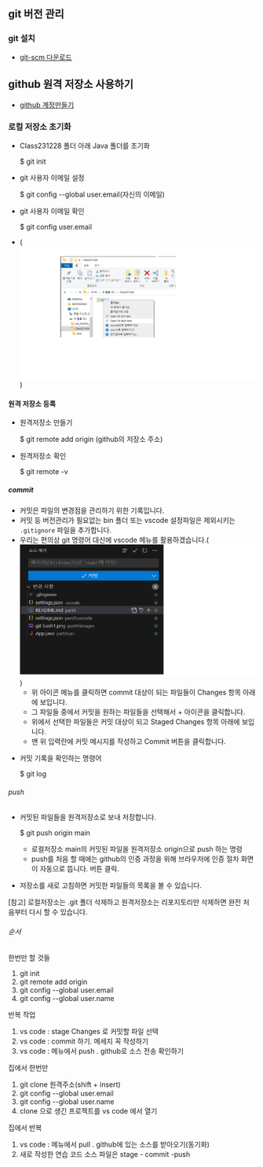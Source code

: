 ## git 버전 관리

### git 설치

- [git-scm 다운로드](https://git-scm.com/)

## github 원격 저장소 사용하기

- [github 계정만들기](https://github.com/)

### 로컬 저장소 초기화

- Class231228 폴더 아래 Java 폴더를 초기화

  $ git init

- git 사용자 이메일 설정

  $ git config --global user.email(자신의 이메일)

- git 사용자 이메일 확인

  $ git config user.email

* (![images](<images/git bash1.png>))

#### 원격 저장소 등록

- 원격저장소 만들기

  $ git remote add origin (github의 저장소 주소)

- 원격저장소 확인

  $ git remote -v

##### commit

- 커밋은 파일의 변경점을 관리하기 위한 기록입니다.
- 커밋 등 버전관리가 필요없는 bin 폴더 또는 vscode 설정파일은 제외시키는 `.gitignore` 파일을 추가합니다.
- 우리는 편의상 git 명령어 대신에 vscode 메뉴를 활용하겠습니다.(![git commit](<images/git commit.png>))
  - 위 아이콘 메뉴를 클릭하면 commit 대상이 되는 파일들이 Changes 항목 아래에 보입니다.
  - 그 파일들 중에서 커밋을 원하는 파일들을 선택해서 + 아이콘을 클릭합니다.
  - 위에서 선택한 파일들은 커밋 대상이 되고 Staged Changes 항목 아래에 보입니다.
  - 맨 위 입력란에 커밋 메시지를 작성하고 Commit 버튼을 클릭합니다.

* 커밋 기록을 확인하는 명령어

  $ git log

###### push

- 커밋된 파일들을 원격저장소로 보내 저장합니다.

  $ git push origin main

  - 로컬저장소 main의 커밋된 파일을 원격저장소 origin으로 push 하는 명령
  - push를 처음 할 때에는 github의 인증 과정을 위해 브라우저에 인증 절차 화면이 자동으로 뜹니다. 버튼 클릭.

- 저장소를 새로 고침하면 커밋한 파일들의 목록을 볼 수 있습니다.

[참고] 로컬저장소는 .git 폴더 삭제하고 원격저장소는 리포지토리만 삭제하면 완전 처음부터 다시 할 수 있습니다.

###### 순서

한번만 할 것들

1. git init
2. git remote add origin
3. git config --global user.email
4. git config --global user.name

반복 작업

1. vs code : stage Changes 로 커밋할 파일 선택
2. vs code : commit 하기. 메세지 꼭 작성하기
3. vs code : 메뉴에서 push . github로 소스 전송 확인하기

집에서 한번만

1. git clone 원격주소(shift + insert)
2. git config --global user.email
3. git config --global user.name
4. clone 으로 생긴 프로젝트를 vs code 에서 열기

집에서 반복

1. vs code : 메뉴에서 pull . github에 있는 소스를 받아오기(동기화)
2. 새로 작성한 연습 코드 소스 파일은 stage - commit -push
